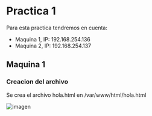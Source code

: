 # Practica 1

Para esta practica tendremos en cuenta:
* Maquina 1, IP: 192.168.254.136
* Maquina 2, IP: 192.168.254.137

## Maquina 1
### Creacion del archivo
Se crea el archivo hola.html en /var/www/html/hola.html

![imagen](https://github.com/Ginfs/SWAP2018/practica1/img/f1_1.jpg)